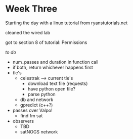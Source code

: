# Week Three

Starting the day with a linux tutorial from ryanstutorials.net

cleaned the wired lab

got to section 8 of tutorial: Permissions

_to do_
- num_passes and duration in function call
- if both, return whichever happens first
- tle's 
    - celestrak --> current tle's
        - download text file (requests)
        - have python open file?
        - parse python
    - db and network
    - gpredict (c++?)
- passes over Valpo!
    - find fm sat
- observers
    - TBD 
    - satNOGS network
    